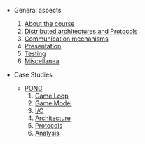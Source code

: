 * General aspects
    1. [About the course](./home/)
    1. [Distributed architectures and Protocols](./architectures&protocols/)
    1. [Communication mechanisms](./communication/)
    1. [Presentation](./presentation/)
    1. [Testing](./testing/)
    1. [Miscellanea](./misc/)

* Case Studies
    - [PONG](https://en.wikipedia.org/wiki/Pong)
        1. [Game Loop](./pong/loop/)
        1. [Game Model](./pong/model/)
        1. [I/O](./pong/io/)
        1. [Architecture](./pong/architecture/)
        1. [Protocols](./pong/protocols/)
        1. [Analysis](./pong/analysis/)
